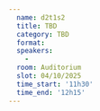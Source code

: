 ```yaml
---
  name: d2t1s2
  title: TBD
  category: TBD
  format: 
  speakers: 
    - 
  room: Auditorium
  slot: 04/10/2025
  time_start: '11h30'
  time_end: '12h15'
---
```

